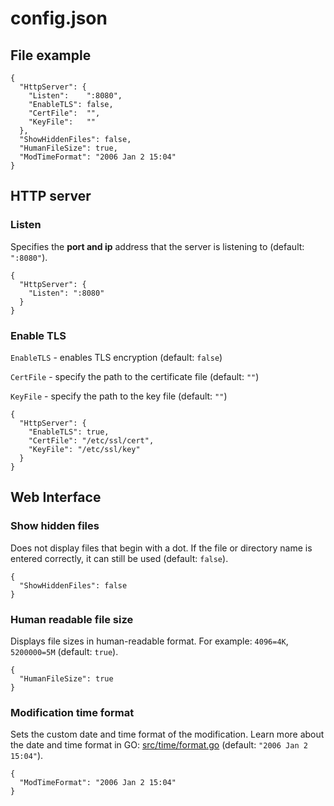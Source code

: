 # config.json
## File example
```
{
  "HttpServer": {
    "Listen":    ":8080",
    "EnableTLS": false,
    "CertFile":  "",
    "KeyFile":   ""
  },
  "ShowHiddenFiles": false,
  "HumanFileSize": true,
  "ModTimeFormat": "2006 Jan 2 15:04"
}
```

## HTTP server
### Listen
Specifies the **port and ip** address that the server is listening to (default: `":8080"`).

```
{
  "HttpServer": {
    "Listen": ":8080"
  }
}

```

### Enable TLS
`EnableTLS` - enables TLS encryption (default: `false`)

`CertFile` - specify the path to the certificate file (default: `""`)

`KeyFile` - specify the path to the key file (default: `""`)

```
{
  "HttpServer": {
    "EnableTLS": true,
    "CertFile": "/etc/ssl/cert",
    "KeyFile": "/etc/ssl/key"
  }
}

```

## Web Interface
### Show hidden files
Does not display files that begin with a dot. If the file or directory name is entered correctly, it can still be used (default: `false`).

```
{
  "ShowHiddenFiles": false
}

```

### Human readable file size
Displays file sizes in human-readable format. For example: `4096=4K`, `5200000=5M` (default: `true`).

```
{
  "HumanFileSize": true
}

```

### Modification time format
Sets the custom date and time format of the modification. Learn more about the date and time format in GO: [src/time/format.go](https://golang.org/src/time/format.go) (default: `"2006 Jan 2 15:04"`).

```
{
  "ModTimeFormat": "2006 Jan 2 15:04"
}

```
